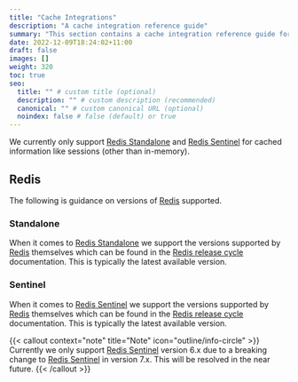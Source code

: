 ```yaml
---
title: "Cache Integrations"
description: "A cache integration reference guide"
summary: "This section contains a cache integration reference guide for Authelia."
date: 2022-12-09T18:24:02+11:00
draft: false
images: []
weight: 320
toc: true
seo:
  title: "" # custom title (optional)
  description: "" # custom description (recommended)
  canonical: "" # custom canonical URL (optional)
  noindex: false # false (default) or true
---
```


We currently only support [Redis Standalone] and [Redis Sentinel] for cached information like sessions
(other than in-memory).

## Redis

The following is guidance on versions of [Redis] supported.

### Standalone

When it comes to [Redis Standalone] we support the versions supported by [Redis] themselves which can be found in the
[Redis release cycle](https://redis.io/docs/about/releases/) documentation. This is typically the latest available
version.


### Sentinel

When it comes to [Redis Sentinel] we support the versions supported by [Redis] themselves which can be found in the
[Redis release cycle](https://redis.io/docs/about/releases/) documentation. This is typically the latest available
version.

{{< callout context="note" title="Note" icon="outline/info-circle" >}}
Currently we only support [Redis Sentinel] version 6.x due to a breaking change to [Redis Sentinel] in
version 7.x. This will be resolved in the near future.
{{< /callout >}}

[Redis]: https://redis.io/
[Redis Standalone]: https://redis.io/docs/getting-started/
[Redis Sentinel]: https://redis.io/docs/management/sentinel/
